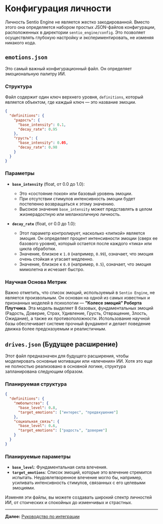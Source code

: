 # Конфигурация личности

Личность Sentio Engine не является жестко закодированной. Вместо этого она определяется набором простых JSON-файлов конфигурации, расположенных в директории `sentio_engine/config`. Это позволяет осуществлять глубокую настройку и экспериментировать, не изменяя никакого кода.

## `emotions.json`

Это самый важный конфигурационный файл. Он определяет эмоциональную палитру ИИ.

### Структура

Файл содержит один ключ верхнего уровня, `definitions`, который является объектом, где каждый ключ — это название эмоции.

```json
{
  "definitions": {
    "радость": {
      "base_intensity": 0.1,
      "decay_rate": 0.95
    },
    "грусть": {
      "base_intensity": 0.05,
      "decay_rate": 0.98
    }
  }
}
```

### Параметры

*   **`base_intensity`** (float, от 0.0 до 1.0):
    *   Это «состояние покоя» или базовый уровень эмоции.
    *   При отсутствии стимулов интенсивность эмоции будет постепенно возвращаться к этому значению.
    *   Высокое значение `base_intensity` может представлять в целом жизнерадостную или меланхоличную личность.

*   **`decay_rate`** (float, от 0.0 до 1.0):
    *   Этот параметр контролирует, насколько «липкой» является эмоция. Он определяет процент интенсивности эмоции (сверх ее базового уровня), который остается после каждого «тика» или цикла обработки.
    *   Значение, близкое к `1.0` (например, `0.99`), означает, что эмоция очень стойкая и угасает медленно.
    *   Значение, близкое к `0.0` (например, `0.5`), означает, что эмоция мимолетна и исчезает быстро.

### Научная Основа Метрик

Важно отметить, что список эмоций, используемый в `Sentio Engine`, не является произвольным. Он основан на одной из самых известных и признанных моделей в психологии — **"Колесе эмоций" Роберта Плутчика**. Эта модель выделяет 8 базовых, фундаментальных эмоций (Радость, Доверие, Страх, Удивление, Грусть, Отвращение, Злость, Ожидание), а также их противоположности. Использование научной базы обеспечивает системе прочный фундамент и делает поведение движка более предсказуемым и реалистичным.

## `drives.json` (Будущее расширение)

Этот файл предназначен для будущего расширения, чтобы моделировать основные мотивации или «влечения» ИИ. Хотя это еще не полностью реализовано в основной логике, структура запланирована следующим образом.

### Планируемая структура

```json
{
  "definitions": {
    "любопытство": {
      "base_level": 0.8,
      "target_emotions": ["интерес", "предвкушение"]
    },
    "социальная_связь": {
      "base_level": 0.6,
      "target_emotions": ["радость", "доверие"]
    }
  }
}
```

### Планируемые параметры

*   **`base_level`**: Фундаментальная сила влечения.
*   **`target_emotions`**: Список эмоций, которые это влечение стремится испытать. Неудовлетворенное влечение могло бы, например, усиливать интенсивность стимулов, связанных с его целевыми эмоциями.

Изменяя эти файлы, вы можете создавать широкий спектр личностей ИИ, от стоических и спокойных до изменчивых и страстных.

---

**Далее:** [Руководство по интеграции](./05_integration_guide.md)
